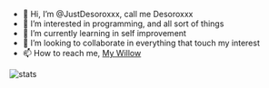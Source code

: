 - 👋 Hi, I’m @JustDesoroxxx, call me Desoroxxx
- 👀 I’m interested in programming, and all sort of things
- 🌱 I’m currently learning in self improvement
- 💞️ I’m looking to collaborate in everything that touch my interest
- 📫 How to reach me, [My Willow] 

![stats](https://github-readme-stats.vercel.app/api?username=JustDesoroxxx&show_icons=true&theme=github_dark&hide_border=true&count_private=true)





[My Willow]: https://wlo.link/@Desoroxxx
